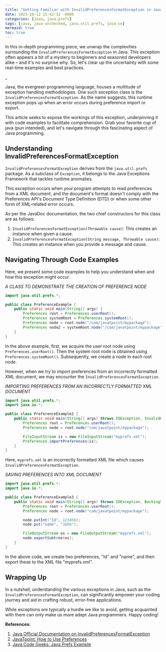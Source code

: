 ```yaml
---
title: "Getting Familiar with InvalidPreferencesFormatException in Java"
date: 2023-10-12 15:42:32 -0000
categories: [Java, java.prefs]
tags: [java, java-unchecked, java.util.prefs, java-se]
mermaid: true
toc: true
---
```



In this in-depth programming piece, we unwrap the complexities surrounding the `InvalidPreferencesFormatException` in Java. This exception often appears a bit of a mystery to beginners and seasoned developers alike – and it's no surprise why. So, let's clear up the uncertainty with some real-time examples and best practices.

_

Java, the evergreen programming language, houses a multitude of exception handling methodologies. One such exception class is the `InvalidPreferencesFormatException`. As the name suggests, this runtime exception pops up when an error occurs during preference import or export.

This article seeks to expose the workings of this exception, underpinning it with code examples to facilitate comprehension. Grab your favorite cup of java (pun intended), and let's navigate through this fascinating aspect of Java programming.

## Understanding InvalidPreferencesFormatException

`InvalidPreferencesFormatException` derives from the `java.util.prefs` package. As a subclass of `Exception`, it belongs to the Java Exceptions Framework that tackles runtime anomalies.

This exception occurs when your program attempts to read preferences from a XML document, and the document's format doesn't comply with the Preferences API's Document Type Definition (DTD) or when some other form of XML-related error occurs.

As per the JavaDoc documentation, the two chief constructors for this class are as follows:

1. `InvalidPreferencesFormatException(Throwable cause)`: This creates an instance when given a cause.
2. `InvalidPreferencesFormatException(String message, Throwable cause)`: This creates an instance when you provide a message and cause.

## Navigating Through Code Examples

Here, we present some code examples to help you understand when and how this exception might occur.

_A CLASS TO DEMONSTRATE THE CREATION OF PREFERENCE NODE_

```java
import java.util.prefs.*;

public class PreferenceExample {
    public static void main(String[] args) {
        Preferences root = Preferences.userRoot(); 
        Preferences systemRoot = Preferences.systemRoot();
        Preferences node = root.node("/com/javatpoint/mypackage"); 
        Preferences node2 = systemRoot.node("/com/javatpoint/mypackage"); 
    }
}
```

In the above example, first, we acquire the user root node using `Preferences.userRoot()`. Then the system root node is obtained using `Preferences.systemRoot()`. Subsequently, we create a node in each root node.

However, when we try to import preferences from an incorrectly formatted XML document, we may encounter the `InvalidPreferencesFormatException`.

_IMPORTING PREFERENCES FROM AN INCORRECTLY FORMATTED XML DOCUMENT_

```java
import java.util.prefs.*;
import java.io.*;

public class PreferenceExample2 {
    public static void main(String[] args) throws IOException, InvalidPreferencesFormatException {
        Preferences root = Preferences.userRoot();
        Preferences node = root.node("com/javatpoint/mypackage");

        FileInputStream is = new FileInputStream("myprefs.xml");
        Preferences.importPreferences(is);
    }
}
```
Here, `myprefs.xml` is an incorrectly formatted XML file which causes `InvalidPreferencesFormatException`.

_SAVING PREFERENCES INTO XML DOCUMENT_

```java
import java.util.prefs.*;
import java.io.*;

public class PreferenceExample3 {
    public static void main(String[] args) throws IOException, BackingStoreException {
        Preferences root = Preferences.userRoot();
        Preferences node = root.node("com/javatpoint/mypackage");

        node.putInt("Id", 123456);
        node.put("name", "John");

        FileOutputStream os = new FileOutputStream("myprefs.xml");
        node.exportSubtree(os);
    }
}
```
In the above code, we create two preferences, "Id" and "name", and then export these to the XML file "myprefs.xml".

## Wrapping Up

In a nutshell, understanding the various exceptions in Java, such as the `InvalidPreferencesFormatException`, can significantly empower your coding journey and aid in crafting robust, error-free applications. 

While exceptions are typically a hurdle we like to avoid, getting acquainted with them can only make us more adept Java programmers. Happy coding!

**References:**
1. [Java Official Documentation on InvalidPreferencesFormatException](https://docs.oracle.com/javase/7/docs/api/java/util/prefs/InvalidPreferencesFormatException.html)
2. [JavaTpoint: How to Use Preferences](https://www.javatpoint.com/java-preferences)
3. [Java Code Geeks: Java Prefs Example](https://examples.javacodegeeks.com/desktop-java/java-util-preference-example/)
